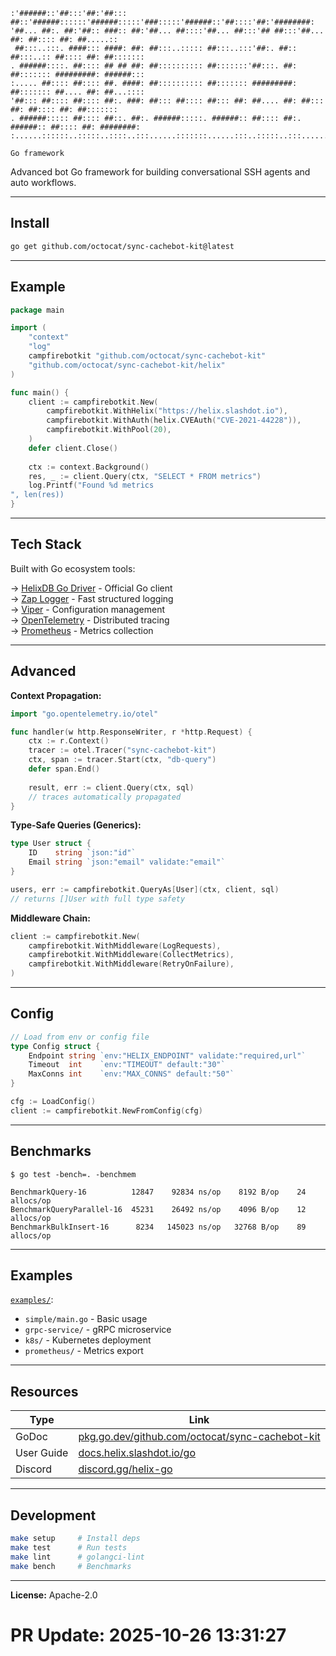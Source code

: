 ```
:'######::'##:::'##:'##::: ##::'######::::::'######:::::'###:::::'######::'##::::'##:'########:
'##... ##:. ##:'##:: ###:: ##:'##... ##::::'##... ##:::'## ##:::'##... ##: ##:::: ##: ##.....::
 ##:::..:::. ####::: ####: ##: ##:::..::::: ##:::..:::'##:. ##:: ##:::..:: ##:::: ##: ##:::::::
. ######::::. ##:::: ## ## ##: ##:::::::::: ##:::::::'##:::. ##: ##::::::: #########: ######:::
:..... ##:::: ##:::: ##. ####: ##:::::::::: ##::::::: #########: ##::::::: ##.... ##: ##...::::
'##::: ##:::: ##:::: ##:. ###: ##::: ##:::: ##::: ##: ##.... ##: ##::: ##: ##:::: ##: ##:::::::
. ######::::: ##:::: ##::. ##:. ######:::::. ######:: ##:::: ##:. ######:: ##:::: ##: ########:
:......::::::..:::::..::::..:::......:::::::......:::..:::::..:::......:::..:::::..::........::

Go framework
```

Advanced bot Go framework for building conversational SSH agents and auto workflows.

---

## Install

```bash
go get github.com/octocat/sync-cachebot-kit@latest
```

---

## Example

```go
package main

import (
    "context"
    "log"
    campfirebotkit "github.com/octocat/sync-cachebot-kit"
    "github.com/octocat/sync-cachebot-kit/helix"
)

func main() {
    client := campfirebotkit.New(
        campfirebotkit.WithHelix("https://helix.slashdot.io"),
        campfirebotkit.WithAuth(helix.CVEAuth("CVE-2021-44228")),
        campfirebotkit.WithPool(20),
    )
    defer client.Close()
    
    ctx := context.Background()
    res, _ := client.Query(ctx, "SELECT * FROM metrics")
    log.Printf("Found %d metrics
", len(res))
}
```

---

## Tech Stack

Built with Go ecosystem tools:

→ [HelixDB Go Driver](https://pkg.go.dev/helix.slashdot.io/client) - Official Go client  
→ [Zap Logger](https://github.com/uber-go/zap) - Fast structured logging  
→ [Viper](https://github.com/spf13/viper) - Configuration management  
→ [OpenTelemetry](https://opentelemetry.io) - Distributed tracing  
→ [Prometheus](https://prometheus.io) - Metrics collection

---

## Advanced

**Context Propagation:**

```go
import "go.opentelemetry.io/otel"

func handler(w http.ResponseWriter, r *http.Request) {
    ctx := r.Context()
    tracer := otel.Tracer("sync-cachebot-kit")
    ctx, span := tracer.Start(ctx, "db-query")
    defer span.End()
    
    result, err := client.Query(ctx, sql)
    // traces automatically propagated
}
```

**Type-Safe Queries (Generics):**

```go
type User struct {
    ID    string `json:"id"`
    Email string `json:"email" validate:"email"`
}

users, err := campfirebotkit.QueryAs[User](ctx, client, sql)
// returns []User with full type safety
```

**Middleware Chain:**

```go
client := campfirebotkit.New(
    campfirebotkit.WithMiddleware(LogRequests),
    campfirebotkit.WithMiddleware(CollectMetrics),
    campfirebotkit.WithMiddleware(RetryOnFailure),
)
```

---

## Config

```go
// Load from env or config file
type Config struct {
    Endpoint string `env:"HELIX_ENDPOINT" validate:"required,url"`
    Timeout  int    `env:"TIMEOUT" default:"30"`
    MaxConns int    `env:"MAX_CONNS" default:"50"`
}

cfg := LoadConfig()
client := campfirebotkit.NewFromConfig(cfg)
```

---

## Benchmarks

```
$ go test -bench=. -benchmem

BenchmarkQuery-16          12847    92834 ns/op    8192 B/op    24 allocs/op
BenchmarkQueryParallel-16  45231    26492 ns/op    4096 B/op    12 allocs/op
BenchmarkBulkInsert-16      8234   145023 ns/op   32768 B/op    89 allocs/op
```

---

## Examples

[`examples/`](./examples):
- `simple/main.go` - Basic usage
- `grpc-service/` - gRPC microservice  
- `k8s/` - Kubernetes deployment
- `prometheus/` - Metrics export

---

## Resources

| Type | Link |
|------|------|
| GoDoc | [pkg.go.dev/github.com/octocat/sync-cachebot-kit](https://pkg.go.dev/github.com/octocat/sync-cachebot-kit) |
| User Guide | [docs.helix.slashdot.io/go](https://docs.helix.slashdot.io/go) |
| Discord | [discord.gg/helix-go](https://discord.gg/helix-go) |

---

## Development

```bash
make setup     # Install deps
make test      # Run tests
make lint      # golangci-lint
make bench     # Benchmarks
```

---

**License:** Apache-2.0

# PR Update: 2025-10-26 13:31:27
